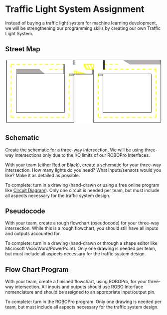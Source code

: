 # Traffic Light System Assignment

Instead of buying a traffic light system for machine learning development, we will be strengthening our programming skills by creating our own Traffic Light System.

[//]: # (Image References)

[image1]: https://github.com/joshrwhite/JHS-Autonomous-Vehicle/blob/master/Images/StreetMap.PNG "StreetMap"

## Street Map

![StreetMap][image1]

## Schematic

Create the schematic for a three-way intersection. We will be using three-way intersections only due to the I/O limits of our ROBOPro Interfaces.

With your team (either Red or Black), create a schematic for your three-way intersection. How many lights do you need? What inputs/sensors would you like? Make it as detailed as possible.

To complete: turn in a drawing (hand-drawn or using a free online program like [Circuit Diagram](https://www.circuit-diagram.org/)). Only one circuit is needed per team, but must include all aspects necessary for the traffic system design.

## Pseudocode

With your team, create a rough flowchart (pseudocode) for your three-way intersection. While this is a rough flowchart, you should still have all inputs and outputs accounted for.

To complete: turn in a drawing (hand-drawn or through a shape editor like Microsoft Visio/Word/PowerPoint). Only one drawing is needed per team, but must include all aspects necessary for the traffic system design.

## Flow Chart Program

With your team, create a finished flowchart, using ROBOPro, for your three-way intersection. All inputs and outputs should use ROBO Interface nomenclature and should be assigned to an appropriate input/output pin.

To complete: turn in the ROBOPro program. Only one drawing is needed per team, but must include all aspects necessary for the traffic system design.
